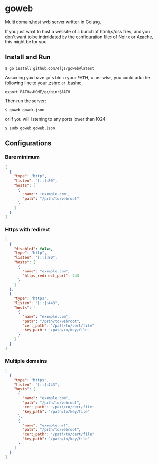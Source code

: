 # goweb

Multi domain/host web server written in Golang.

If you just want to host a website of a bunch of html/js/css files, and you don't want to be intimidated by the configuration files of Nginx or Apache, this might be for you.

## Install and Run
```sh
$ go install github.com/elgs/goweb@latest
```

Assuming you have go's bin in your PATH, other wise, you could add the following line to your .zshrc or .bashrc.

```
export PATH=$HOME/go/bin:$PATH
```

Then run the server:
```sh
$ goweb goweb.json
```

or if you will listening to any ports lower than 1024:

```sh
$ sudo goweb goweb.json
```

## Configurations
### Bare minimum

```json
[
  {
    "type": "http",
    "listen": "[::]:80",
    "hosts": [
      {
        "name": "example.com",
        "path": "/path/to/webroot"
      }
    ]
  }
]
```

### Https with redirect

```json
[
  {
    "disabled": false,
    "type": "http",
    "listen": "[::]:80",
    "hosts": [
      {
        "name": "example.com",
        "https_redirect_port": 443
      }
    ]
  },
  {
    "type": "https",
    "listen": "[::]:443",
    "hosts": [
      {
        "name": "example.com",
        "path": "/path/to/webroot",
        "cert_path": "/path/to/cert/file",
        "key_path": "/path/to/key/file"
      }
    ]
  }
]
```

### Multiple domains

```json
[
  {
    "type": "https",
    "listen": "[::]:443",
    "hosts": [
      {
        "name": "example.com",
        "path": "/path/to/webroot",
        "cert_path": "/path/to/cert/file",
        "key_path": "/path/to/key/file"
      },
      {
        "name": "example.net",
        "path": "/path/to/webroot",
        "cert_path": "/path/to/cert/file",
        "key_path": "/path/to/key/file"
      }
    ]
  }
]
```
